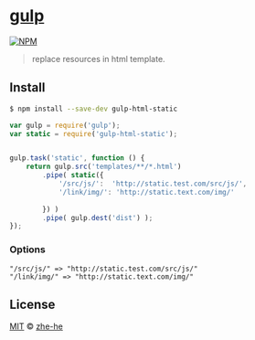
# [gulp]()

[![NPM]()]()

> replace resources in html template.

## Install

```sh
$ npm install --save-dev gulp-html-static
```

```js
var gulp = require('gulp');
var static = require('gulp-html-static');


gulp.task('static', function () {
    return gulp.src('templates/**/*.html')
        .pipe( static({
            '/src/js/':  'http://static.test.com/src/js/',
            '/link/img/': 'http://static.text.com/img/'
        
        }) )
        .pipe( gulp.dest('dist') );
});
```

### Options


```
"/src/js/" => "http://static.test.com/src/js/"
"/link/img/" => "http://static.text.com/img/"
```

## License

[MIT](http://opensource.org/licenses/MIT) © [zhe-he](mailto:luanhong_feiguo@sina.com)
